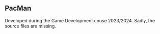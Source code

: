 ## PacMan
Developed during the Game Development couse 2023/2024. Sadly, the source files are missing.
